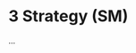 <!-- TITLE: 3 Strategy (SM) -->
<!-- SUBTITLE: A quick summary of 3 Strategy Sm -->

# 3 Strategy (SM)
...